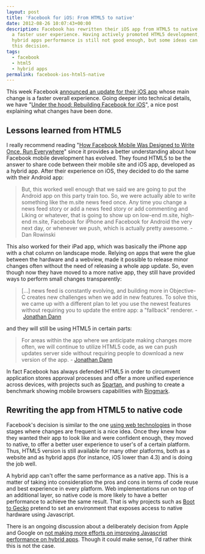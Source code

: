 ```yaml
---
layout: post
title: 'Facebook for iOS: From HTML5 to native'
date: 2012-08-26 10:07:43+00:00
description: Facebook has rewritten their iOS app from HTML5 to native code to provide
  a faster user experience. Having actively promoted HTML5 development, this shows
  hybrid apps performance is still not good enough, but some ideas can be taken from
  this decision.
tags:
  - facebook
  - html5
  - hybrid apps
permalink: facebook-ios-html5-native
---
```


This week Facebook [announced an update for their iOS app](http://web.archive.org/web/20121019162440/http://newsroom.fb.com/News/A-Faster-Facebook-for-iOS-1b4.aspx) whose main change is a faster overall experience. Going deeper into technical details, we have "[Under the hood: Rebuilding Facebook for iOS](https://www.facebook.com/notes/facebook-engineering/under-the-hood-rebuilding-facebook-for-ios/10151036091753920)", a nice post explaining what changes have been done.

<!-- more -->
## Lessons learned from HTML5

I really recommend reading "[How Facebook Mobile Was Designed to Write Once, Run Everywhere](http://www.readwriteweb.com/mobile/2011/09/how-facebook-mobile-was-design.php)" since it provides a better understanding about how Facebook mobile development has evolved. They found HTML5 to be the answer to share code between their mobile site and iOS app, developed as a hybrid app. After their experience on iOS, they decided to do the same with their Android app:

> But, this worked well enough that we said we are going to put the Android app on this party train too. So, we were actually able to write something like the m.site news feed once. Any time you change a news feed story or add a news feed story or add commenting and Liking or whatever, that is going to show up on low-end m.site, high-end m.site, Facebook for iPhone and Facebook for Android the very next day, or whenever we push, which is actually pretty awesome. - Dan Rowinski

This also worked for their iPad app, which was basically the iPhone app with a chat column on landscape mode. Relying on apps that were the glue between the hardware and a webview, made it possible to release minor changes often without the need of releasing a whole app update. So, even though now they have moved to a more native app, they still have provided ways to perform small changes transparently:

> [...] news feed is constantly evolving, and building more in Objective-C creates new challenges when we add in new features. To solve this, we came up with a different plan to let you use the newest features without requiring you to update the entire app: a "fallback" renderer. - [Jonathan Dann](https://www.facebook.com/notes/facebook-engineering/under-the-hood-rebuilding-facebook-for-ios/10151036091753920)

and they will still be using HTML5 in certain parts:

> For areas within the app where we anticipate making changes more often, we will continue to utilize HTML5 code, as we can push updates server side without requiring people to download a new version of the app. - [Jonathan Dann](https://www.facebook.com/notes/facebook-engineering/under-the-hood-rebuilding-facebook-for-ios/10151036091753920)

In fact Facebook has always defended HTML5 in order to circumvent application stores approval processes and offer a more unified experience across devices, with projects such as [Spartan](http://techcrunch.com/2011/06/15/facebook-project-spartan/), and pushing to create a benchmark showing mobile browsers capabilities with [Ringmark](https://developers.facebook.com/blog/post/2012/02/27/announcing-ringmark--a-mobile-browser-test-suite/).

## Rewriting the app from HTML5 to native code

Facebook's decision is similar to the one [using web technologies](/developing-mobile-webapp-first/) in those stages where changes are frequent is a nice idea. Once they knew how they wanted their app to look like and were confident enough, they moved to native, to offer a better user experience to user's of a certain platform. Thus, HTML5 version is still available for many other platforms, both as a website and as hybrid apps (for instance, iOS lower than 4.3) and is doing the job well.

A hybrid app can't offer the same performance as a native app. This is a matter of taking into consideration the pros and cons in terms of code reuse and best experience in every platform. Web implementations run on top of an additional layer, so native code is more likely to have a better performance to achieve the same result. That is why projects such as [Boot to Gecko](/boot-to-gecko-html5/) pretend to set an environment that exposes access to native hardware using Javascript.

There is an ongoing discussion about a deliberately decision from Apple and Google on [not making more efforts on improving Javascript performance on hybrid apps](https://web.archive.org/web/20150516201644/http://branch.com/b/a-blow-to-html5). Though it could make sense, I'd rather think this is not the case.
